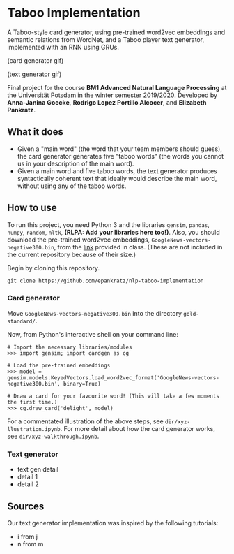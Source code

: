 # Taboo Implementation

A Taboo-style card generator, using pre-trained word2vec embeddings and semantic relations from WordNet, and a Taboo player text generator, implemented with an RNN using GRUs.

(card generator gif)

(text generator gif)

Final project for the course **BM1 Advanced Natural Language Processing** at the Universität Potsdam in the winter semester 2019/2020.
Developed by **Anna-Janina Goecke**, **Rodrigo Lopez Portillo Alcocer**, and **Elizabeth Pankratz**.


## What it does

- Given a "main word" (the word that your team members should guess), the card generator generates five "taboo words" (the words you cannot us in your description of the main word).
- Given a main word and five taboo words, the text generator produces syntactically coherent text that ideally would describe the main word, without using any of the taboo words.


## How to use

To run this project, you need Python 3 and the libraries `gensim`, `pandas`, `numpy`, `random`, `nltk`, **(RLPA: Add your libraries here too!)**.
Also, you should download the pre-trained word2vec embeddings, `GoogleNews-vectors-negative300.bin`, from the [link](https://drive.google.com/uc?id=0B7XkCwpI5KDYNlNUTTlSS21pQmM) provided in class.
(These are not included in the current repository because of their size.)

Begin by cloning this repository.

```
git clone https://github.com/epankratz/nlp-taboo-implementation
```

### Card generator

Move `GoogleNews-vectors-negative300.bin` into the directory `gold-standard/`.

Now, from Python's interactive shell on your command line:

```
# Import the necessary libraries/modules
>>> import gensim; import cardgen as cg

# Load the pre-trained embeddings
>>> model = gensim.models.KeyedVectors.load_word2vec_format('GoogleNews-vectors-negative300.bin', binary=True)

# Draw a card for your favourite word! (This will take a few moments the first time.)
>>> cg.draw_card('delight', model)
```

For a commentated illustration of the above steps, see `dir/xyz-llustration.ipynb`.
For more detail about how the card generator works, see `dir/xyz-walkthrough.ipynb`.


### Text generator

- text gen detail
- detail 1
- detail 2


## Sources

Our text generator implementation was inspired by the following tutorials:
- i from j
- n from m
